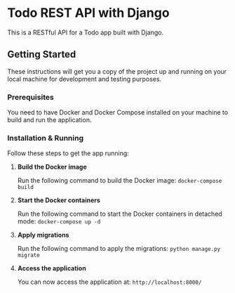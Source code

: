 # Todo REST API with Django

This is a RESTful API for a Todo app built with Django.

## Getting Started

These instructions will get you a copy of the project up and running on your local machine for development and testing purposes.

### Prerequisites

You need to have Docker and Docker Compose installed on your machine to build and run the application.

### Installation & Running

Follow these steps to get the app running:

1. **Build the Docker image**

   Run the following command to build the Docker image: `docker-compose build`

2. **Start the Docker containers**

    Run the following command to start the Docker containers in detached mode: `docker-compose up -d`

3. **Apply migrations**

    Run the following command to apply the migrations: `python manage.py migrate`

4. **Access the application**

    You can now access the application at: `http://localhost:8000/`



   
